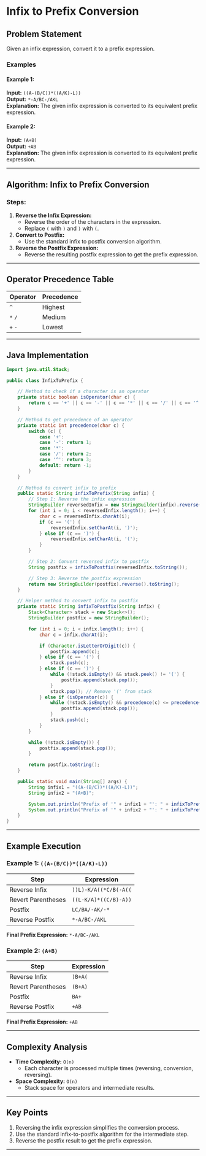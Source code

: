 # Infix to Prefix Conversion

## Problem Statement
Given an infix expression, convert it to a prefix expression.

### Examples

#### Example 1:
**Input:** `((A-(B/C))*((A/K)-L))`  
**Output:** `*-A/BC-/AKL`  
**Explanation:** The given infix expression is converted to its equivalent prefix expression.

#### Example 2:
**Input:** `(A+B)`  
**Output:** `+AB`  
**Explanation:** The given infix expression is converted to its equivalent prefix expression.

---

## Algorithm: Infix to Prefix Conversion

### Steps:
1. **Reverse the Infix Expression:**
   - Reverse the order of the characters in the expression.
   - Replace `(` with `)` and `)` with `(`.
2. **Convert to Postfix:**
   - Use the standard infix to postfix conversion algorithm.
3. **Reverse the Postfix Expression:**
   - Reverse the resulting postfix expression to get the prefix expression.

---

## Operator Precedence Table

| Operator | Precedence |
|----------|------------|
| `^`      | Highest    |
| `*` `/`  | Medium     |
| `+` `-`  | Lowest     |

---

## Java Implementation
```java
import java.util.Stack;

public class InfixToPrefix {

    // Method to check if a character is an operator
    private static boolean isOperator(char c) {
        return c == '+' || c == '-' || c == '*' || c == '/' || c == '^';
    }

    // Method to get precedence of an operator
    private static int precedence(char c) {
        switch (c) {
            case '+':
            case '-': return 1;
            case '*':
            case '/': return 2;
            case '^': return 3;
            default: return -1;
        }
    }

    // Method to convert infix to prefix
    public static String infixToPrefix(String infix) {
        // Step 1: Reverse the infix expression
        StringBuilder reversedInfix = new StringBuilder(infix).reverse();
        for (int i = 0; i < reversedInfix.length(); i++) {
            char c = reversedInfix.charAt(i);
            if (c == '(') {
                reversedInfix.setCharAt(i, ')');
            } else if (c == ')') {
                reversedInfix.setCharAt(i, '(');
            }
        }

        // Step 2: Convert reversed infix to postfix
        String postfix = infixToPostfix(reversedInfix.toString());

        // Step 3: Reverse the postfix expression
        return new StringBuilder(postfix).reverse().toString();
    }

    // Helper method to convert infix to postfix
    private static String infixToPostfix(String infix) {
        Stack<Character> stack = new Stack<>();
        StringBuilder postfix = new StringBuilder();

        for (int i = 0; i < infix.length(); i++) {
            char c = infix.charAt(i);

            if (Character.isLetterOrDigit(c)) {
                postfix.append(c);
            } else if (c == '(') {
                stack.push(c);
            } else if (c == ')') {
                while (!stack.isEmpty() && stack.peek() != '(') {
                    postfix.append(stack.pop());
                }
                stack.pop(); // Remove '(' from stack
            } else if (isOperator(c)) {
                while (!stack.isEmpty() && precedence(c) <= precedence(stack.peek())) {
                    postfix.append(stack.pop());
                }
                stack.push(c);
            }
        }

        while (!stack.isEmpty()) {
            postfix.append(stack.pop());
        }

        return postfix.toString();
    }

    public static void main(String[] args) {
        String infix1 = "((A-(B/C))*((A/K)-L))";
        String infix2 = "(A+B)";

        System.out.println("Prefix of '" + infix1 + "': " + infixToPrefix(infix1));
        System.out.println("Prefix of '" + infix2 + "': " + infixToPrefix(infix2));
    }
}
```

---

## Example Execution

### Example 1: `((A-(B/C))*((A/K)-L))`

| Step            | Expression                      |
|-----------------|---------------------------------|
| Reverse Infix   | `))L)-K/A((*C/B(-A((`             |
| Revert Parentheses	   | `((L-K/A)*((C/B)-A))`             |
| Postfix         | `LC/BA/-AK/-*`                 |
| Reverse Postfix | `*-A/BC-/AKL`                  |

**Final Prefix Expression:** `*-A/BC-/AKL`

### Example 2: `(A+B)`

| Step            | Expression                      |
|-----------------|---------------------------------|
| Reverse Infix   | `)B+A(`                         |
| Revert Parentheses	   | `(B+A)`             |
| Postfix         | `BA+`                           |
| Reverse Postfix | `+AB`                           |

**Final Prefix Expression:** `+AB`

---

## Complexity Analysis

- **Time Complexity:** `O(n)`  
  - Each character is processed multiple times (reversing, conversion, reversing).
- **Space Complexity:** `O(n)`  
  - Stack space for operators and intermediate results.

---

## Key Points
1. Reversing the infix expression simplifies the conversion process.
2. Use the standard infix-to-postfix algorithm for the intermediate step.
3. Reverse the postfix result to get the prefix expression.

---

